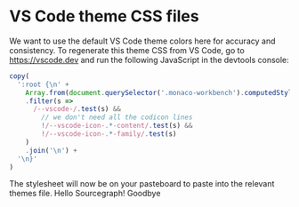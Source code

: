 # VS Code theme CSS files

We want to use the default VS Code theme colors here for accuracy and consistency. To regenerate this theme CSS from VS Code, go to https://vscode.dev and run the following JavaScript in the devtools console:

```js
copy(
  ':root {\n' +
    Array.from(document.querySelector('.monaco-workbench').computedStyleMap(), ([key, value]) => `    ${key}: ${value};`)
    .filter(s =>
      /--vscode-/.test(s) &&
        // we don't need all the codicon lines
        !/--vscode-icon-.*-content/.test(s) &&
        !/--vscode-icon-.*-family/.test(s)
    )
    .join('\n') +
  '\n}'
)
```

The stylesheet will now be on your pasteboard to paste into the relevant themes file.
Hello Sourcegraph!
Goodbye
